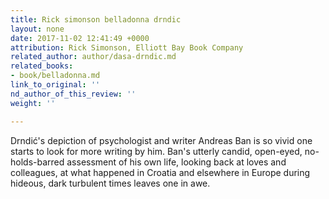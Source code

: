 ```yaml
---
title: Rick simonson belladonna drndic
layout: none
date: 2017-11-02 12:41:49 +0000
attribution: Rick Simonson, Elliott Bay Book Company
related_author: author/dasa-drndic.md
related_books:
- book/belladonna.md
link_to_original: ''
nd_author_of_this_review: ''
weight: ''

---
```

Drndić's depiction of psychologist and writer Andreas Ban is so vivid one starts to look for more writing by him. Ban's utterly candid, open-eyed, no-holds-barred assessment of his own life, looking back at loves and colleagues, at what happened in Croatia and elsewhere in Europe during hideous, dark turbulent times leaves one in awe.